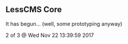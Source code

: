 LessCMS Core
------------

It has begun... (well, some prototyping anyway)

2 of 3 @ Wed Nov 22 13:39:59 2017
